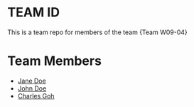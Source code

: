 # TEAM ID
This is a team repo for members of the team {Team W09-04}

# Team Members
* [Jane Doe](members/janeDoe.md)
* [John Doe](members/johnDoe.md)
* [Charles Goh](members/charlesGoh.d)
